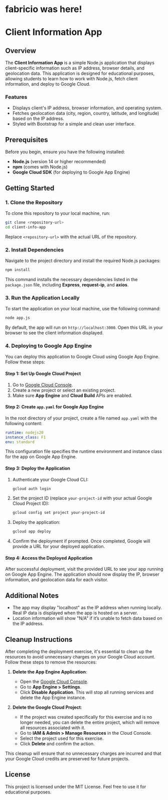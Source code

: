 # fabricio was here!

# Client Information App

## Overview

The **Client Information App** is a simple Node.js application that displays client-specific information such as IP address, browser details, and geolocation data. This application is designed for educational purposes, allowing students to learn how to work with Node.js, fetch client information, and deploy to Google Cloud.

### Features

- Displays client's IP address, browser information, and operating system.
- Fetches geolocation data (city, region, country, latitude, and longitude) based on the IP address.
- Styled with Bootstrap for a simple and clean user interface.

## Prerequisites

Before you begin, ensure you have the following installed:

- **Node.js** (version 14 or higher recommended)
- **npm** (comes with Node.js)
- **Google Cloud SDK** (for deploying to Google App Engine)

## Getting Started

### 1. Clone the Repository

To clone this repository to your local machine, run:

```bash
git clone <repository-url>
cd client-info-app
```

Replace `<repository-url>` with the actual URL of the repository.

### 2. Install Dependencies

Navigate to the project directory and install the required Node.js packages:

```bash
npm install
```

This command installs the necessary dependencies listed in the `package.json` file, including **Express**, **request-ip**, and **axios**.

### 3. Run the Application Locally

To start the application on your local machine, use the following command:

```bash
node app.js
```

By default, the app will run on `http://localhost:3000`. Open this URL in your browser to see the client information displayed.

### 4. Deploying to Google App Engine

You can deploy this application to Google Cloud using Google App Engine. Follow these steps:

#### Step 1: Set Up Google Cloud Project

1. Go to [Google Cloud Console](https://console.cloud.google.com/).
2. Create a new project or select an existing project.
3. Make sure **App Engine** and **Cloud Build** APIs are enabled.

#### Step 2: Create `app.yaml` for Google App Engine

In the root directory of your project, create a file named `app.yaml` with the following content:

```yaml
runtime: nodejs20
instance_class: F1
env: standard
```

This configuration file specifies the runtime environment and instance class for the app on Google App Engine.

#### Step 3: Deploy the Application

1. Authenticate your Google Cloud CLI:

   ```bash
   gcloud auth login
   ```

2. Set the project ID (replace `your-project-id` with your actual Google Cloud Project ID):

   ```bash
   gcloud config set project your-project-id
   ```

3. Deploy the application:

   ```bash
   gcloud app deploy
   ```

4. Confirm the deployment if prompted. Once completed, Google will provide a URL for your deployed application.

#### Step 4: Access the Deployed Application

After successful deployment, visit the provided URL to see your app running on Google App Engine. The application should now display the IP, browser information, and geolocation data for each visitor.

## Additional Notes

- The app may display "localhost" as the IP address when running locally. Real IP data is displayed when the app is hosted on a server.
- Location information will show "N/A" if it’s unable to fetch data based on the IP address.

## Cleanup Instructions

After completing the deployment exercise, it's essential to clean up the resources to avoid unnecessary charges on your Google Cloud account. Follow these steps to remove the resources:

1. **Delete the App Engine Application**: 
   - Open the [Google Cloud Console](https://console.cloud.google.com/).
   - Go to **App Engine > Settings**.
   - Click **Disable Application**. This will stop all running services and delete the App Engine instance.

2. **Delete the Google Cloud Project**: 
   - If the project was created specifically for this exercise and is no longer needed, you can delete the entire project, which will remove all resources associated with it.
   - Go to **IAM & Admin > Manage Resources** in the Cloud Console.
   - Select the project used for this exercise.
   - Click **Delete** and confirm the action.

This cleanup will ensure that no unnecessary charges are incurred and that your Google Cloud credits are preserved for future projects.

## License

This project is licensed under the MIT License. Feel free to use it for educational purposes.
